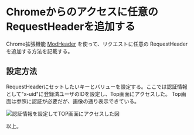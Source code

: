 # Chromeからのアクセスに任意のRequestHeaderを追加する

Chrome拡張機能 [ModHeader](https://chrome.google.com/webstore/detail/modheader/idgpnmonknjnojddfkpgkljpfnnfcklj?hl=ja)
 を使って、リクエストに任意の RequestHeader を追加する方法を記載する。

## 設定方法

RequestHeaderにセットしたいキーとバリューを設定する。ここでは認証情報として"x-uid"に登録済ユーザのIDを設定し、Top画面にアクセスした。
Top画面は参照に認証が必要だが、画像の通り表示できている。

![認証情報を設定してTOP画面にアクセスした図](/docs/img/chrome_extension.png)

以上。